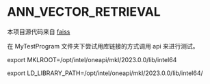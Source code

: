 # ANN_VECTOR_RETRIEVAL
本项目源代码来自 [faiss](https://github.com/facebookresearch/faiss)

在 MyTestProgram 文件夹下尝试用库链接的方式调用 api 来进行测试。

export MKLROOT=/opt/intel/oneapi/mkl/2023.0.0/lib/intel64

export LD_LIBRARY_PATH=/opt/intel/oneapi/mkl/2023.0.0/lib/intel64/